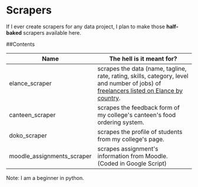 # Scrapers
If I ever create scrapers for any data project, I plan to make those __half-baked__ scrapers available here.

##Contents

Name | The hell is it meant for? |
--- | --- |
elance_scraper | scrapes the data (name, tagline, rate, rating, skills, category, level and number of jobs) of [freelancers listed on Elance by country](https://www.elance.com/r/contractors/cry-NP/fbk-0/p-1). | 
canteen_scraper | scrapes the feedback form of my college's canteen's food ordering system. |
doko_scraper | scrapes the profile of students from my college's page. |
moodle_assignments_scraper | scrapes assignment's information from Moodle. (Coded in Google Script) |



Note: I am a beginner in python. 